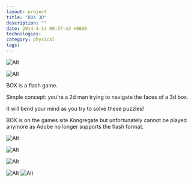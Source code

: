 ```yaml
---
layout: project
title: "BOX 3D"
description: ""
date: 2014-4-14 09:37:43 +0800
technologies:
category: physical
tags:
---
```


![Alt]({{site.baseurl}}/img/box/box1.png/)

![Alt]({{site.baseurl}}/img/box/box2.png/)

BOX is a flash game.

Simple concept: you're a 2d man trying to navigate the faces of a 3d box.

It will bend your mind as you try to solve these puzzles!

BOX is on the games site Kongregate but unfortunately cannot be played anymore as Adobe no longer supports the flash format.

![Alt]({{site.baseurl}}/img/box/box3.png/)

![Alt]({{site.baseurl}}/img/box/box4.png/)

![Alt]({{site.baseurl}}/img/box/box5.png/)

![Alt]({{site.baseurl}}/img/box/cloud.png/)
![Alt]({{site.baseurl}}/img/box/sprites.png/)

